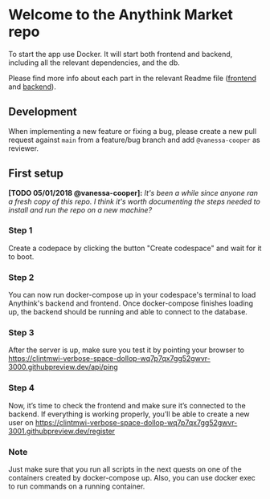 # Welcome to the Anythink Market repo

To start the app use Docker. It will start both frontend and backend, including all the relevant dependencies, and the db.

Please find more info about each part in the relevant Readme file ([frontend](frontend/readme.md) and [backend](backend/README.md)).

## Development

When implementing a new feature or fixing a bug, please create a new pull request against `main` from a feature/bug branch and add `@vanessa-cooper` as reviewer.

## First setup

**[TODO 05/01/2018 @vanessa-cooper]:** _It's been a while since anyone ran a fresh copy of this repo. I think it's worth documenting the steps needed to install and run the repo on a new machine?_

### Step 1

Create a codepace by clicking the button "Create codespace" and wait for it to boot.

### Step 2

You can now run docker-compose up in your codespace's terminal to load Anythink's backend and frontend.
Once docker-compose finishes loading up, the backend should be running and able to connect to the database.

### Step 3

After the server is up, make sure you test it by pointing your browser to https://clintmwi-verbose-space-dollop-wq7p7qx7gg52gwvr-3000.githubpreview.dev/api/ping

### Step 4

Now, it’s time to check the frontend and make sure it’s connected to the backend.
If everything is working properly, you’ll be able to create a new user on https://clintmwi-verbose-space-dollop-wq7p7qx7gg52gwvr-3001.githubpreview.dev/register

### Note

Just make sure that you run all scripts in the next quests on one of the containers created by docker-compose up. Also, you can use docker exec to run commands on a running container.

